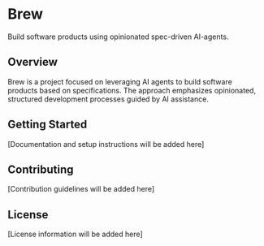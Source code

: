 # Brew

Build software products using opinionated spec-driven AI-agents.

## Overview

Brew is a project focused on leveraging AI agents to build software products based on specifications. The approach emphasizes opinionated, structured development processes guided by AI assistance.

## Getting Started

[Documentation and setup instructions will be added here]

## Contributing

[Contribution guidelines will be added here]

## License

[License information will be added here]
